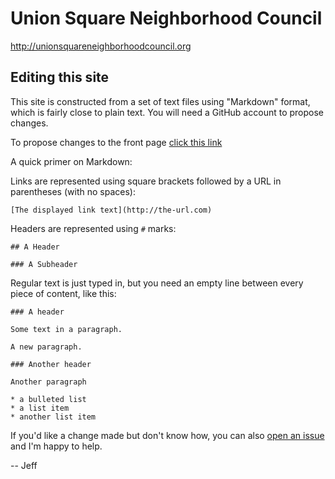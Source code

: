 # Union Square Neighborhood Council

http://unionsquareneighborhoodcouncil.org


## Editing this site

This site is constructed from a set of text files using "Markdown" format, which is fairly close to plain text. You will need a GitHub account to propose changes.

To propose changes to the front page [click this link](https://github.com/union-square-neighborhood-council/unionsquareneighborhoodcouncil.org/edit/master/index.md)

A quick primer on Markdown:

Links are represented using square brackets followed by a URL in parentheses (with no spaces):

```
[The displayed link text](http://the-url.com)
```

Headers are represented using `#` marks:

```
## A Header

### A Subheader
```

Regular text is just typed in, but you need an empty line between every piece of content, like this:

```
### A header

Some text in a paragraph.

A new paragraph.

### Another header

Another paragraph

* a bulleted list
* a list item
* another list item
```

If you'd like a change made but don't know how, you can also [open an issue](https://github.com/union-square-neighborhood-council/unionsquareneighborhoodcouncil.org/issues/new) and I'm happy to help.

-- Jeff
